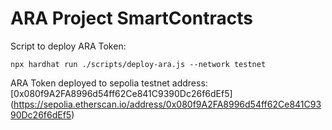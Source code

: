 # ARA Project SmartContracts


Script to deploy ARA Token:

```shell
npx hardhat run ./scripts/deploy-ara.js --network testnet
```
ARA Token deployed to sepolia testnet address: [0x080f9A2FA8996d54ff62Ce841C9390Dc26f6dEf5]
(https://sepolia.etherscan.io/address/0x080f9A2FA8996d54ff62Ce841C9390Dc26f6dEf5)